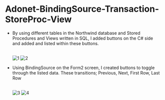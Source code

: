 # Adonet-BindingSource-Transaction-StoreProc-View
<ul>
<li>By using different tables in the Northwind database and Stored Procedures and Views written in SQL, I added buttons on the C# side and added and listed within these buttons.</li><br>
  
![1](https://user-images.githubusercontent.com/75967411/216673197-bb1d7290-ca25-4fac-8375-dc1ca959e2cf.png)
![2](https://user-images.githubusercontent.com/75967411/216673201-b9212f86-82e3-441f-bc2e-ca337dd9f789.png)


<li>Using BindingSource on the Form2 screen, I created buttons to toggle through the listed data. These transitions; Previous, Next, First Row, Last Row </li><br>

![3](https://user-images.githubusercontent.com/75967411/216673205-023d6f94-c9a0-4f30-8893-2be2f7f9a4da.png)
![4](https://user-images.githubusercontent.com/75967411/216673209-c2884f89-2d16-42d5-8499-2424cd6c4767.png)
</ul>
